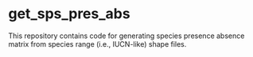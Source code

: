 # get_sps_pres_abs
This repository contains code for generating species presence absence matrix from species range (i.e., IUCN-like) shape files.
